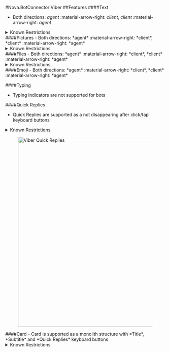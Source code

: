 #Nova.BotConnector Viber
##Features
####Text
- Both directions: *agent* :material-arrow-right: *client*, *client* :material-arrow-right: *agent*

<details><summary>Known Restrictions</summary>
<p>
```
• Text character limit: 1056
```
</p>
</details>
####Pictures
- Both directions: *agent* :material-arrow-right: *client*, *client* :material-arrow-right: *agent*

<details><summary>Known Restrictions</summary>
<p>
```
• Picture size limit is: 1 MB
• Picture formats: jpeg
• Description text: no
```
</p>
</details>
####Files
- Both directions: *agent* :material-arrow-right: *client*, *client* :material-arrow-right: *agent*

<details><summary>Known Restrictions</summary>
<p>
```
• File size limit is: 200 MB
• Video size limit is: 50 MB
• Video formats: mp4, H264
```
</p>
</details>
####Emoji
- Both directions: *agent* :material-arrow-right: *client*, *client* :material-arrow-right: *agent*

####Typing
- Typing indicators are not supported for bots

####Quick Replies
- Quick Replies are supported as a not disappearing after click/tap keyboard buttons
<details><summary>Known Restrictions</summary>
<p>
```
• Type: Keyboard
• Maximum content length is 7000 characters
• Maximum label (buttons text) length is 250 characters
• Maximum number of rows is 24
• Maximum number of columns is 6
• Font size can be changed between 12 and 32
```
</p>
</details>
<figure> <img src="/novadocs/components/botconnector/examples/ViberConnectorQuickReplies.png" title="Viber Quick Replies" width="600" height"500"> </a> </figure>
####Card
- Card is supported as a monolith structure with *Title*, *Subtitle* and *Quick Replies* keyboard buttons
<details><summary>Known Restrictions</summary>
<p>
```
• Type: Rich Media Message
• Maximum length of Title with Subtitle is 239 characters
• Maximum length of label (buttons text) is 250 characters
• Maximum 3 buttons
• Picture size limit is: 1 MB
• Picture formats: jpeg

```
</p>
</details>
<figure> <img src="/novadocs/components/botconnector/examples/ViberConnectorCard.png" title="Viber Card" width="600" height"500"> </a> </figure>
####Button List
- Button List is supported as a Title with number of keyboard buttons positioned vertically 
<details><summary>Known Restrictions</summary>
<p>
```
• Type: Keyboard
• Maximum title length 7000 characters
• Maximum number of rows is 24
• Font size can be changed between 12 and 32
```
</p>
</details>
<figure> <img src="/novadocs/components/botconnector/examples/ViberConnectorButtonlist.png" title="Viber Button List" width="600" height"500"> </a> </figure>
####Button Grid
- Button Grid is supported as a Title with number of keyboard buttons positioned vertically 
<details><summary>Known Restrictions</summary>
<p>
```
• Type: Keyboard
• Maximum title length 7000 characters
• Maximum number of rows is 24
• Maximum number of columns is 6
• Font size can be changed between 12 and 32
```
</p>
</details>
<figure> <img src="/novadocs/components/botconnector/examples/ViberConnectorButtongrid.png" title="Viber Button Grid" width="600" height"500"> </a> </figure>
####Carousel
- Carousel is supported as a monolith structure with *Picture*, *Header* (Title), *Details* (Subtitle), and not disappearing *Buttons* (Call to Action)
<details><summary>Known Restrictions</summary>
<p>
```
• Type: Rich Media Message
• Maximum content length 7000 characters
• Maximum number of columns per carousel content block is 6
• Maximum number of rows per carousel content block is 7
• Maximum array of buttons is 6 * "columns per carousel content block" * "rows per carousel content block"
```
</p>
</details>
<figure> <img src="/novadocs/components/botconnector/examples/ViberConnectorCarousel.png" title="Viber Carousel" width="600" height"500"> </a> </figure>